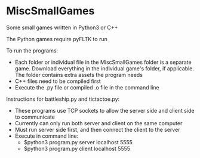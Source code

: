 # MiscSmallGames
Some small games written in Python3 or C++

The Python games require pyFLTK to run

To run the programs:
- Each folder or individual file in the MiscSmallGames folder is a separate game. Download everything in the individual game's folder, if applicable. The folder contains extra assets the program needs
- C++ files need to be compiled first
- Execute the .py file or compiled .o file in the command line


Instructions for battleship.py and tictactoe.py:
- These programs use TCP sockets to allow the server side and client side to communicate
- Currently can only run both server and client on the same computer
- Must run server side first, and then connect the client to the server
- Execute in command line: 
  - $python3 program.py server localhost 5555
  - $python3 program.py client localhost 5555
